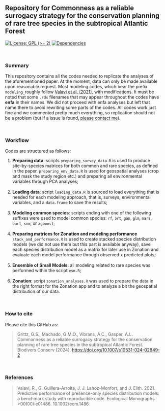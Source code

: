 ## Repository for Commonness as a reliable surrogacy strategy for the conservation planning of rare tree species in the subtropical Atlantic Forest


<!-- badges: start -->

[![License: GPL (\>=
2)](https://img.shields.io/badge/License-GPL%20%28%3E%3D%202%29-blue.svg)](https://choosealicense.com/licenses/gpl-2.0/)
[![Dependencies](https://img.shields.io/badge/dependencies-2/94-green?style=flat)](#)

<!-- badges: end -->

<br />

### Summary
This repository contains all the codes needed to replicate the analyses of the aforementioned paper. At the moment, data can only be made available upon reasonable request. Most modeling codes, which bear the prefix ```modeling_```roughly follow [Valavi et al. (2021)](https://esajournals.onlinelibrary.wiley.com/doi/full/10.1002/ecm.1486), with modifications. It must be noted that some ```.rds``` filenames that may appear throughout the codes have **enfa** in their names. We did not proceed with enfa analyses but left that name there to avoid rewriting some parts of the codes. All codes work just fine and we commented pretty much everything, so replication should not be a problem (but if a issue is found, [please contact me](mailto:ggrittz@usp.br)).

<br />

### Workflow
Codes are structured as follows:  
1. **Preparing data**: scripts ```preparing_survey_data.R``` is used to produce site-by-species matrices for both common and rare species, as defined in the paper. ```preparing_env_data.R``` is used for geospatial analyses (crop and mask the study region etc.) and preparing all environmental variables through PCA analyses; <br /> <br />
2. **Loading data**: script ```loading_data.R``` is sourced to load everything that is needed for each modeling approach, that is, surveys, environmental variables, and a ```data.frame``` to save the results; <br /> <br />
3. **Modeling common species**: scripts ending with one of the following suffixes were used to model common species: ```rf```, ```brt```, ```gam```, ```glm```, ```mars```, ```bart```, ```svm```, or ```xgboost```; <br /> <br />
4. **Preparing matrices for Zonation and modeling performance** ```stack_and_performance.R``` is used to create stacked species distribution models (we did not use them but this part is available anyway), save each species distribution model as a matrix for later use in Zonation and evaluate each model performance through observed x predicted plots; <br /> <br />
5. **Ensemble of Small Models**: all modeling related to rare species was performed within the script ```esm.R```; <br /> <br />
6. **Zonation**: script ```zonation_analyses.R``` was used to prepare the data in the right format for the Zonation app and to analyze a bit the geospatial distribution of our data.

<br />

### How to cite

Please cite this GitHub as:

> Grittz, G.S., Machado, G.M.O., Vibrans, A.C., Gasper, A.L. Commonness as a reliable surrogacy strategy for the conservation planning of rare tree species in the subtropical Atlantic Forest. Biodivers Conserv (2024). https://doi.org/10.1007/s10531-024-02849-2

<br />

### References
>Valavi, R., G. Guillera-Arroita, J. J. Lahoz-Monfort, and J. Elith. 2021. Predictive performance of presence-only species distribution models: a benchmark study with reproducible code. Ecological Monographs >00(00):e01486. 10.1002/ecm.1486
